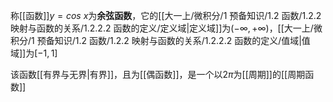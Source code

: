 称[[函数]]$y=cos\ x$为**余弦函数**，它的[[大一上/微积分/1 预备知识/1.2 函数/1.2.2 映射与函数的关系/1.2.2.2 函数的定义/定义域|定义域]]为$(-\infty,+\infty)$，[[大一上/微积分/1 预备知识/1.2 函数/1.2.2 映射与函数的关系/1.2.2.2 函数的定义/值域|值域]]为$[-1,1]$

该函数[[有界与无界|有界]]，且为[[偶函数]]，是一个以$2\pi$为[[周期]]的[[周期函数]]